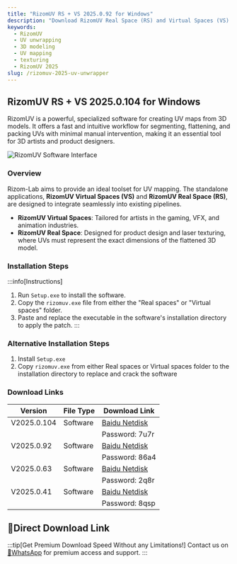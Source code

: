 ```yaml
---
title: "RizomUV RS + VS 2025.0.92 for Windows"
description: "Download RizomUV Real Space (RS) and Virtual Spaces (VS) 2025.0.92 for Windows. An advanced toolset for efficiently creating clean and packed UV maps for 3D models."
keywords:
  - RizomUV
  - UV unwrapping
  - 3D modeling
  - UV mapping
  - texturing
  - RizomUV 2025
slug: /rizomuv-2025-uv-unwrapper
---
```


## RizomUV RS + VS 2025.0.104 for Windows

RizomUV is a powerful, specialized software for creating UV maps from 3D models. It offers a fast and intuitive workflow for segmenting, flattening, and packing UVs with minimal manual intervention, making it an essential tool for 3D artists and product designers.

![RizomUV Software Interface](https://www.gfxcamp.com/wp-content/uploads/2018/08/RizomLab-RizomUV-Real-Virtual-Spaces-2018.jpg)

### Overview

Rizom-Lab aims to provide an ideal toolset for UV mapping. The standalone applications, **RizomUV Virtual Spaces (VS)** and **RizomUV Real Space (RS)**, are designed to integrate seamlessly into existing pipelines.

-   **RizomUV Virtual Spaces**: Tailored for artists in the gaming, VFX, and animation industries.
-   **RizomUV Real Space**: Designed for product design and laser texturing, where UVs must represent the exact dimensions of the flattened 3D model.

### Installation Steps

:::info[Instructions]

1.  Run `Setup.exe` to install the software.
2.  Copy the `rizomuv.exe` file from either the "Real spaces" or "Virtual spaces" folder.
3.  Paste and replace the executable in the software's installation directory to apply the patch.
:::

### Alternative Installation Steps

1. Install `Setup.exe`
2.  Copy `rizomuv.exe` from either Real spaces or Virtual spaces folder to the installation directory to replace and crack the software

### Download Links

| Version | File Type | Download Link |
|---------|-------------|---------------|
| V2025.0.104 | Software | [Baidu Netdisk](https://pan.baidu.com/s/13m0g5wa-5PZKEYyVijRRPw?pwd=7u7r) |
| | | Password: 7u7r |
| V2025.0.92 | Software | [Baidu Netdisk](https://pan.baidu.com/s/1Vt8s97F9i1Ds7T5oniEw5g?pwd=86a4) |
| | | Password: 86a4 |
| V2025.0.63 | Software | [Baidu Netdisk](https://pan.baidu.com/s/1B0E0a--ABdZ96X9g3RVY8Q?pwd=2q8r) |
| | | Password: 2q8r |
| V2025.0.41 | Software | [Baidu Netdisk](https://pan.baidu.com/s/1ljEKbQPscBl2rZ7t9H-6mw?pwd=8qsp) |
| | | Password: 8qsp |

## 🚀Direct Download Link
:::tip[Get Premium Download Speed Without any Limitations!]
Contact us on [💬WhatsApp](https://wa.me/+8613237610083) for premium  access and support.
:::
